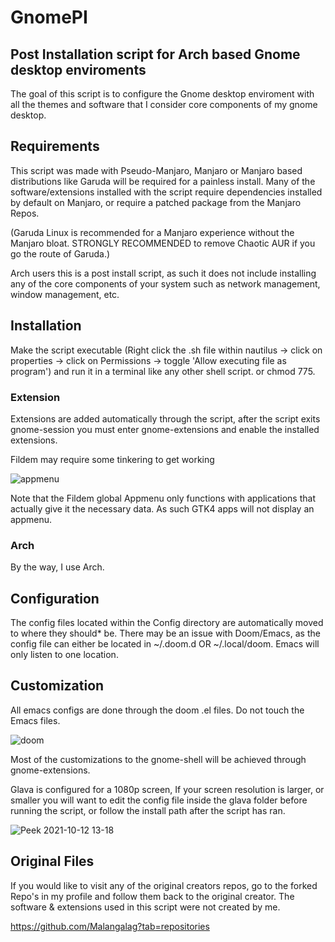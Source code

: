 # GnomePI

## Post Installation script for Arch based Gnome desktop enviroments
The goal of this script is to configure the Gnome desktop enviroment with all the themes and software that I consider core components of my gnome desktop.

## Requirements
This script was made with Pseudo-Manjaro, Manjaro or Manjaro based distributions like Garuda will be required for a painless install. Many of the software/extensions installed with the script require dependencies installed by default on Manjaro, or require a patched package from the Manjaro Repos. 


(Garuda Linux is recommended for a Manjaro experience without the Manjaro bloat. STRONGLY RECOMMENDED to remove Chaotic AUR if you go the route of Garuda.)

Arch users this is a post install script, as such it does not include installing any of the core components of your system such as network management, window management, etc. 

## Installation
Make the script executable (Right click the .sh file within nautilus -> click on properties -> click on Permissions -> toggle 'Allow executing file as program') and run it in a terminal like any other shell script.
or chmod 775. 

### Extension
Extensions are added automatically through the script, after the script exits gnome-session you must enter gnome-extensions and enable the installed extensions.

Fildem may require some tinkering to get working

![appmenu](https://user-images.githubusercontent.com/20939357/137024804-3e7fc617-4858-4b1b-a18e-5ee78731abaa.jpg)

Note that the Fildem global Appmenu only functions with applications that actually give it the necessary data. As such GTK4 apps will not display an appmenu.

### Arch
By the way, I use Arch.


## Configuration
The config files located within the Config directory are automatically moved to where they should* be. There may be an issue with Doom/Emacs, as the config file can either be located in ~/.doom.d OR ~/.local/doom. Emacs will only listen to one location. 


## Customization
All emacs configs are done through the doom .el files. Do not touch the Emacs files. 

![doom](https://user-images.githubusercontent.com/20939357/137025685-2cebd9fe-7535-4356-bb93-e06421150701.jpg)



Most of the customizations to the gnome-shell will be achieved through gnome-extensions. 




Glava is configured for a 1080p screen, If your screen resolution is larger, or smaller you will want to edit the config file inside the glava folder before running the script, or follow the install path after the script has ran.

![Peek 2021-10-12 13-18](https://user-images.githubusercontent.com/20939357/137024232-cf9ce954-e3c7-47a3-8ce5-7072e0181f51.gif)


## Original Files
If you would like to visit any of the original creators repos, go to the forked Repo's in my profile and follow them back to the original creator.
The software & extensions used in this script were not created by me.

https://github.com/Malangalag?tab=repositories

